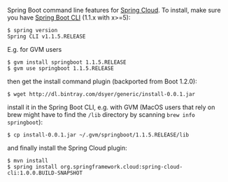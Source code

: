 Spring Boot command line features for
[Spring Cloud](https://github.com/spring-cloud).  To install, make
sure you have
[Spring Boot CLI](https://github.com/spring-projects/spring-boot)
(1.1.x with x>=5):

    $ spring version
    Spring CLI v1.1.5.RELEASE

E.g. for GVM users

```
$ gvm install springboot 1.1.5.RELEASE
$ gvm use springboot 1.1.5.RELEASE
```

then get the install command plugin (backported from Boot 1.2.0):

```
$ wget http://dl.bintray.com/dsyer/generic/install-0.0.1.jar
```

install it in the Spring Boot CLI, e.g. with GVM (MacOS users that rely on brew might have to find the `/lib` directory by scanning `brew info springboot`):

```
$ cp install-0.0.1.jar ~/.gvm/springboot/1.1.5.RELEASE/lib
```

and finally install the Spring Cloud plugin:

```
$ mvn install
$ spring install org.springframework.cloud:spring-cloud-cli:1.0.0.BUILD-SNAPSHOT
```
